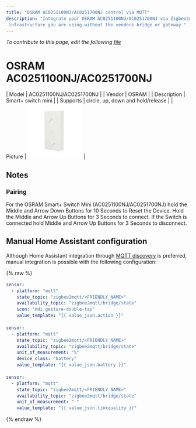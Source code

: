 ```yaml
---
title: "OSRAM AC0251100NJ/AC0251700NJ control via MQTT"
description: "Integrate your OSRAM AC0251100NJ/AC0251700NJ via Zigbee2mqtt with whatever smart home
 infrastructure you are using without the vendors bridge or gateway."
---
```


*To contribute to this page, edit the following
[file](https://github.com/Koenkk/zigbee2mqtt.io/blob/master/docs/devices/AC0251100NJ_AC0251700NJ.md)*

# OSRAM AC0251100NJ/AC0251700NJ

| Model | AC0251100NJ/AC0251700NJ  |
| Vendor  | OSRAM  |
| Description | Smart+ switch mini |
| Supports | circle, up, down and hold/release |
| Picture | ![OSRAM AC0251100NJ/AC0251700NJ](../images/devices/AC0251100NJ-AC0251700NJ.jpg) |

## Notes


### Pairing
For the OSRAM Smart+ Switch Mini (AC0251100NJ/AC0251700NJ) hold the Middle and Arrow Down Buttons for 10 Seconds
to Reset the Device. Hold the Middle and Arrow Up Buttons for 3 Seconds to connect.
If the Switch is connected hold Middle and Arrow Up Buttons for 3 Seconds to disconnect.


## Manual Home Assistant configuration
Although Home Assistant integration through [MQTT discovery](../integration/home_assistant) is preferred,
manual integration is possible with the following configuration:


{% raw %}
```yaml
sensor:
  - platform: "mqtt"
    state_topic: "zigbee2mqtt/<FRIENDLY_NAME>"
    availability_topic: "zigbee2mqtt/bridge/state"
    icon: "mdi:gesture-double-tap"
    value_template: "{{ value_json.action }}"

sensor:
  - platform: "mqtt"
    state_topic: "zigbee2mqtt/<FRIENDLY_NAME>"
    availability_topic: "zigbee2mqtt/bridge/state"
    unit_of_measurement: "%"
    device_class: "battery"
    value_template: "{{ value_json.battery }}"

sensor:
  - platform: "mqtt"
    state_topic: "zigbee2mqtt/<FRIENDLY_NAME>"
    availability_topic: "zigbee2mqtt/bridge/state"
    unit_of_measurement: "-"
    value_template: "{{ value_json.linkquality }}"
```
{% endraw %}


